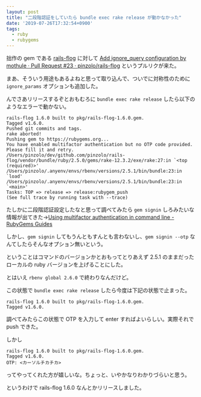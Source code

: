 ```yaml
---
layout: post
title: "二段階認証をしていたら bundle exec rake release が動かなかった"
date: '2019-07-26T17:32:54+0900'
tags:
  - ruby
  - rubygems
---
```


拙作の gem である [rails-flog](https://github.com/pinzolo/rails-flog) に対して [Add ignore\_query configuration by mothule · Pull Request \#23 · pinzolo/rails\-flog](https://github.com/pinzolo/rails-flog/pull/23) というプルリクが来た。

まあ、そういう用途もあるよねと思って取り込んで、ついでに対称性のために `ignore_params` オプションも追加した。

んでさあリリースするぞとおもむろに `bundle exec rake release` したら以下のようなエラーで動かない。

```
rails-flog 1.6.0 built to pkg/rails-flog-1.6.0.gem.
Tagged v1.6.0.
Pushed git commits and tags.
rake aborted!
Pushing gem to https://rubygems.org...
You have enabled multifactor authentication but no OTP code provided. Please fill it and retry.
/Users/pinzolo/dev/github.com/pinzolo/rails-flog/vendor/bundle/ruby/2.5.0/gems/rake-12.3.2/exe/rake:27:in `<top (required)>'
/Users/pinzolo/.anyenv/envs/rbenv/versions/2.5.1/bin/bundle:23:in `load'
/Users/pinzolo/.anyenv/envs/rbenv/versions/2.5.1/bin/bundle:23:in `<main>'
Tasks: TOP => release => release:rubygem_push
(See full trace by running task with --trace)
```

たしかに二段階認証設定したなと思って調べてみたら `gem signin` しろみたいな情報が出てきた→[Using multifactor authentication in command line \- RubyGems Guides](https://guides.rubygems.org/using-mfa-in-command-line/)

しかし、`gem signin` してもうんともすんとも言わないし、`gem signin --otp` なんてしたらそんなオプション無いという。

ということはコマンドのバージョンかとおもってとりあえず 2.5.1 のままだったローカルの ruby バージョンを上げることにした。

とはいえ `rbenv global 2.6.0` で終わりなんだけど。

この状態で `bundle exec rake release` したら今度は下記の状態で止まった。

```
rails-flog 1.6.0 built to pkg/rails-flog-1.6.0.gem.
Tagged v1.6.0.
```

調べてみたらこの状態で OTP を入力して enter すればよいらしい。実際それで push できた。

しかし

```
rails-flog 1.6.0 built to pkg/rails-flog-1.6.0.gem.
Tagged v1.6.0.
OTP: <カーソルチカチカ>
```

ってやってくれた方が嬉しいな。ちょっと、いやかなりわかりづらいと思う。

というわけで rails-flog 1.6.0 なんとかリリースしました。
